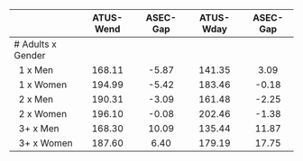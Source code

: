 
|                      |    ATUS-Wend |     ASEC-Gap |    ATUS-Wday |     ASEC-Gap |
| -------------------- | :----------: | :----------: | :----------: | :----------: |
| # Adults x Gender    |              |              |              |              |
| &nbsp;&nbsp;1 x Men  |       168.11 |        -5.87 |       141.35 |         3.09 |
| &nbsp;&nbsp;1 x Women |       194.99 |        -5.42 |       183.46 |        -0.18 |
| &nbsp;&nbsp;2 x Men  |       190.31 |        -3.09 |       161.48 |        -2.25 |
| &nbsp;&nbsp;2 x Women |       196.10 |        -0.08 |       202.46 |        -1.38 |
| &nbsp;&nbsp;3+ x Men |       168.30 |        10.09 |       135.44 |        11.87 |
| &nbsp;&nbsp;3+ x Women |       187.60 |         6.40 |       179.19 |        17.75 |

